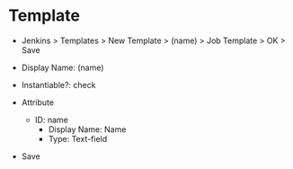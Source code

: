 # Template

- Jenkins > Templates > New Template > (name) > Job Template > OK > Save
- Display Name: (name)
- Instantiable?: check
- Attribute

  - ID: name
    - Display Name: Name
    - Type: Text-field

- Save
